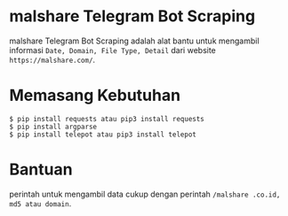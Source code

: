 # malshare Telegram Bot Scraping
malshare Telegram Bot Scraping adalah alat bantu untuk mengambil informasi `Date, Domain, File Type, Detail` dari website `https://malshare.com/`.  

# Memasang Kebutuhan  
`$ pip install requests atau pip3 install requests`  
`$ pip install argparse`  
`$ pip install telepot atau pip3 install telepot`

# Bantuan
perintah untuk mengambil data cukup dengan perintah `/malshare .co.id, md5 atau domain`.
